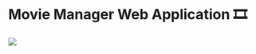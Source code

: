# Movie Manager Web Application 🎞️


![](https://github.com/wmarkos/MovieManager/blob/main/images/Picture1.png)
